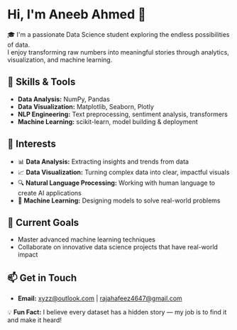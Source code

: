 # Hi, I'm Aneeb Ahmed 👋

🎓 I'm a passionate Data Science student exploring the endless possibilities of data.  
I enjoy transforming raw numbers into meaningful stories through analytics, visualization, and machine learning.

## 🔧 Skills & Tools
- **Data Analysis:** NumPy, Pandas  
- **Data Visualization:** Matplotlib, Seaborn, Plotly  
- **NLP Engineering:** Text preprocessing, sentiment analysis, transformers  
- **Machine Learning:** scikit-learn, model building & deployment  

## 🎯 Interests
- 📊 **Data Analysis:** Extracting insights and trends from data  
- 📈 **Data Visualization:** Turning complex data into clear, impactful visuals  
- 🔍 **Natural Language Processing:** Working with human language to create AI applications  
- 🤖 **Machine Learning:** Designing models to solve real-world problems  

## 🌱 Current Goals
- Master advanced machine learning techniques  
- Collaborate on innovative data science projects that have real-world impact  

## 📫 Get in Touch
- **Email:** xyzz@outlook.com | rajahafeez4647@gmail.com  


💡 **Fun Fact:** I believe every dataset has a hidden story — my job is to find it and make it heard!


<!---
nb-hmd/nb-hmd is a ✨ special ✨ repository because its `README.md` (this file) appears on your GitHub profile.
You can click the Preview link to take a look at your changes.
--->
